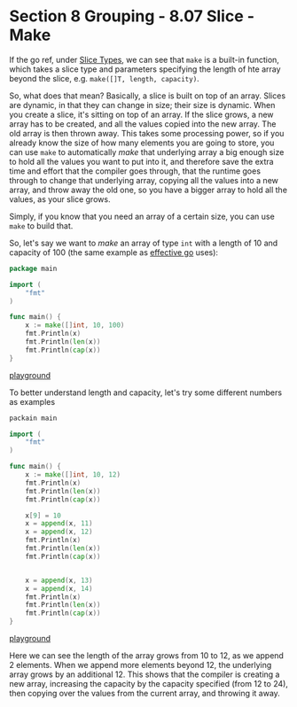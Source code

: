 # Section 8 Grouping - 8.07 Slice - Make
    
If the go ref, under [Slice Types](https://golang.org/ref/spec#Slice_types), we can see that `make` is a built-in function, which takes a slice type and parameters specifying the length of hte array beyond the slice, e.g. `make([]T, length, capacity)`.  
  
So, what does that mean? Basically, a slice is built on top of an array. Slices are dynamic, in that they can change in size; their size is dynamic. When you create a slice, it's sitting on top of an array. If the slice grows, a new array has to be created, and all the values copied into the new array. The old array is then thrown away. This takes some processing power, so if you already know the size of how many elements you are going to store, you can use `make` to automatically _make_ that underlying array a big enough size to hold all the values you want to put into it, and therefore save the extra time and effort that the compiler goes through, that the runtime goes through to change that underlying array, copying all the values into a new array, and throw away the old one, so you have a bigger array to hold all the values, as your slice grows.  
  
Simply, if you know that you need an array of a certain size, you can use `make` to build that.  
  
So, let's say we want to _make_ an array of type `int` with a length of 10 and capacity of 100 (the same example as [effective go](https://golang.org/doc/effective_go.html#allocation_make) uses):  
  
```go
package main

import (
	"fmt"
)

func main() {
	x := make([]int, 10, 100)
	fmt.Println(x)
	fmt.Println(len(x))
	fmt.Println(cap(x))
}

```
[playground](https://play.golang.org/p/3-lz0nHg5-U)  
  
To better understand length and capacity, let's try some different numbers as examples

```go
packain main

import (
	"fmt"
)

func main() {
	x := make([]int, 10, 12)
	fmt.Println(x)
	fmt.Println(len(x))
	fmt.Println(cap(x))

	x[9] = 10
	x = append(x, 11)
	x = append(x, 12)
	fmt.Println(x)
	fmt.Println(len(x))
	fmt.Println(cap(x))


	x = append(x, 13)
	x = append(x, 14)
	fmt.Println(x)
	fmt.Println(len(x))
	fmt.Println(cap(x))
}

```
[playground](https://play.golang.org/p/2FRq9LdAR3C)   

Here we can see the length of the array grows from 10 to 12, as we append 2 elements. When we append more elements beyond 12, the underlying array grows by an additional 12. This shows that the compiler is creating a new array, increasing the capacity by the capacity specified (from 12 to 24), then copying over the values from the current array, and throwing it away.  

